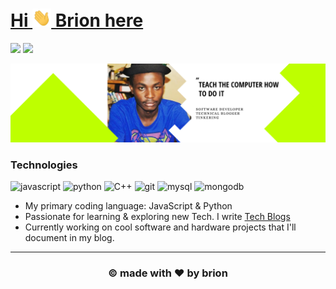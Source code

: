 # [Hi <img src="https://raw.githubusercontent.com/ABSphreak/ABSphreak/master/gifs/Hi.gif" width="30px"> Brion here](https://codxbrion.netlify.app/)
[<img height="30" src="https://img.shields.io/badge/twitter-%231DA1F2.svg?&style=for-the-badge&logo=twitter&logoColor=white" />][twitter]
[<img height="30" src="https://img.shields.io/badge/linkedin-blue.svg?&style=for-the-badge&logo=linkedin&logoColor=white" />][LinkedIn]

![alt text](https://github.com/narravabrion/narravabrion/blob/main/banner.png) 


### Technologies 

<p align="left">
<img src="https://cdn.pixabay.com/photo/2015/04/23/17/41/javascript-736400_960_720.png" alt="javascript" width="40" height="40"/>
<img src="https://cdn3.iconfinder.com/data/icons/logos-and-brands-adobe/512/267_Python-512.png" alt="python" width="40" height="40"/> 
<img src="https://i.pinimg.com/originals/99/f8/87/99f887833c475448723d3c9ac16c179b.png" alt="C++" width="40" height="40"/> 
<img src="https://www.vectorlogo.zone/logos/git-scm/git-scm-icon.svg" alt="git" width="40" height="40"/> 
<img src="https://i.pinimg.com/originals/50/f1/58/50f1582a95bdac10f1c3fa295c8b947b.png" alt="mysql" width="40" height="40"/>
<img src="https://encrypted-tbn0.gstatic.com/images?q=tbn:ANd9GcRASBParCnQhsRkKZ8opkkRjtk9XJ-MHdy0jA&usqp=CAU" alt="mongodb" width="40" height="40"/> 
</p>

 

* My primary coding language: JavaScript & Python
* Passionate for learning & exploring new Tech. I write [Tech Blogs](https://codxbrion.hashnode.dev/)
* Currently working on cool software and hardware projects that I'll document in my blog.

---

[twitter]: https://twitter.com/narravabrion
[Hashnode]: https://codxbrion.hashnode.dev/
[gmail]: kidbrion7@gmail.com
[linkedin]: https://www.linkedin.com/in/brian-george-411b49184/


<h3 align="center"> &copy; made with ❤️ by brion</h3>
